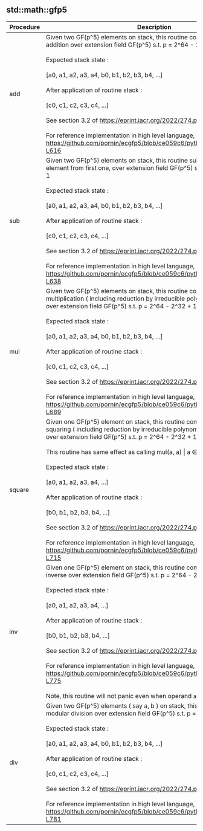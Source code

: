 
## std::math::gfp5
| Procedure | Description |
| ----------- | ------------- |
| add |  Given two GF(p^5) elements on stack, this routine computes modular<br /> addition over extension field GF(p^5) s.t. p = 2^64 - 2^32 + 1<br /><br /> Expected stack state :<br /><br /> [a0, a1, a2, a3, a4, b0, b1, b2, b3, b4, ...]<br /><br /> After application of routine stack :<br /><br /> [c0, c1, c2, c3, c4, ...]<br /><br /> See section 3.2 of https://eprint.iacr.org/2022/274.pdf<br /><br /> For reference implementation in high level language, see <br /> https://github.com/pornin/ecgfp5/blob/ce059c6/python/ecGFp5.py#L607-L616 |
| sub |  Given two GF(p^5) elements on stack, this routine subtracts second<br /> element from first one, over extension field GF(p^5) s.t. p = 2^64 - 2^32 + 1<br /><br /> Expected stack state :<br /><br /> [a0, a1, a2, a3, a4, b0, b1, b2, b3, b4, ...]<br /><br /> After application of routine stack :<br /><br /> [c0, c1, c2, c3, c4, ...]<br /><br /> See section 3.2 of https://eprint.iacr.org/2022/274.pdf<br /><br /> For reference implementation in high level language, see <br /> https://github.com/pornin/ecgfp5/blob/ce059c6/python/ecGFp5.py#L629-L638 |
| mul |  Given two GF(p^5) elements on stack, this routine computes modular<br /> multiplication ( including reduction by irreducible polynomial ) <br /> over extension field GF(p^5) s.t. p = 2^64 - 2^32 + 1<br /><br /> Expected stack state :<br /><br /> [a0, a1, a2, a3, a4, b0, b1, b2, b3, b4, ...]<br /><br /> After application of routine stack :<br /><br /> [c0, c1, c2, c3, c4, ...]<br /><br /> See section 3.2 of https://eprint.iacr.org/2022/274.pdf<br /><br /> For reference implementation in high level language, see <br /> https://github.com/pornin/ecgfp5/blob/ce059c6/python/ecGFp5.py#L676-L689 |
| square |  Given one GF(p^5) element on stack, this routine computes modular<br /> squaring ( including reduction by irreducible polynomial ) <br /> over extension field GF(p^5) s.t. p = 2^64 - 2^32 + 1<br /><br /> This routine has same effect as calling mul(a, a) \| a ∈ GF(p^5)<br /><br /> Expected stack state :<br /><br /> [a0, a1, a2, a3, a4, ...]<br /><br /> After application of routine stack :<br /><br /> [b0, b1, b2, b3, b4, ...]<br /><br /> See section 3.2 of https://eprint.iacr.org/2022/274.pdf<br /><br /> For reference implementation in high level language, see <br /> https://github.com/pornin/ecgfp5/blob/ce059c6/python/ecGFp5.py#L709-L715 |
| inv |  Given one GF(p^5) element on stack, this routine computes multiplicative<br /> inverse over extension field GF(p^5) s.t. p = 2^64 - 2^32 + 1<br /><br /> Expected stack state :<br /><br /> [a0, a1, a2, a3, a4, ...]<br /><br /> After application of routine stack :<br /><br /> [b0, b1, b2, b3, b4, ...]<br /><br /> See section 3.2 of https://eprint.iacr.org/2022/274.pdf<br /><br /> For reference implementation in high level language, see <br /> https://github.com/pornin/ecgfp5/blob/ce059c6/python/ecGFp5.py#L751-L775<br /><br /> Note, this routine will not panic even when operand `a` is zero. |
| div |  Given two GF(p^5) elements ( say a, b ) on stack, this routine computes<br /> modular division over extension field GF(p^5) s.t. p = 2^64 - 2^32 + 1<br /><br /> Expected stack state :<br /><br /> [a0, a1, a2, a3, a4, b0, b1, b2, b3, b4, ...]<br /><br /> After application of routine stack :<br /><br /> [c0, c1, c2, c3, c4, ...]<br /><br /> See section 3.2 of https://eprint.iacr.org/2022/274.pdf<br /><br /> For reference implementation in high level language, see <br /> https://github.com/pornin/ecgfp5/blob/ce059c6/python/ecGFp5.py#L777-L781 |
